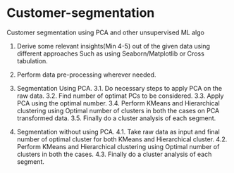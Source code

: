 # Customer-segmentation
Customer segmentation using PCA and other unsupervised ML algo
 1.    Derive some relevant insights(Min 4-5) out of the given data using different approaches
        Such as using Seaborn/Matplotlib or Cross tabulation.

  2.    Perform data pre-processing wherever needed.

  3.    Segmentation Using PCA.
  3.1.  Do necessary steps to apply PCA on the raw data.
  3.2.  Find number of optimat PCs to be considered.
  3.3.  Apply PCA using the optimal number.
  3.4.  Perform KMeans and Hierarchical clustering using Optimal number of clusters in both the cases on PCA transformed                       data.
   3.5.  Finally do a cluster analysis of each segment.

  4.    Segmentation without using PCA.
  4.1.  Take raw data as input and final number of optimal cluster for both KMeans and Hierarchical cluster.
  4.2.  Perform KMeans and Hierarchical clustering using Optimal number of clusters in both the cases.
  4.3.  Finally do a cluster analysis of each segment.
